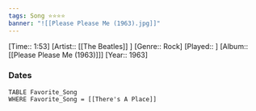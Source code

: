 ```yaml
---
tags: Song ⭐⭐⭐⭐ 
banner: "![[Please Please Me (1963).jpg]]"
---
```

[Time:: 1:53]
[Artist:: [[The Beatles]] ]
[Genre:: Rock]
[Played:: ]
[Album:: [[Please Please Me (1963)]]]
[Year:: 1963]
### Dates
````dataview
TABLE Favorite_Song
WHERE Favorite_Song = [[There's A Place]]
````